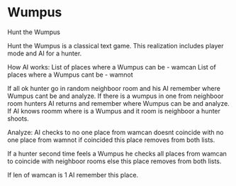# Wumpus
Hunt the Wumpus

Hunt the Wumpus is a classical text game.
This realization includes player mode and AI for a hunter.

How AI works:
List of places where a Wumpus can be   -   wamcan
List of places where a Wumpus cant be  -   wamnot


If all ok hunter go in random neighboor room and his AI remember where Wumpus cant be and analyze.
If there is a wumpus in one from neighboor room hunters AI returns and remember where Wumpus can be and analyze.
If AI knows roomm where is a Wumpus and it room is neighboor a hunter shoots.

  Analyze:
  AI checks to no one place from wamcan doesnt coincide with no one place from wamnot if coincided this place removes from both lists.
  
  If a hunter second time feels a Wumpus he checks all places from wamcan to coincide with neighboor rooms else this place removes from both lists.
  
  If len of wamcan is 1 AI remember this place.
